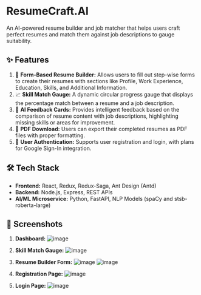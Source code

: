 # ResumeCraft.AI

An AI-powered resume builder and job matcher that helps users craft perfect resumes and match them against job descriptions to gauge suitability.

## ✨ Features

1. 📝 **Form-Based Resume Builder:** Allows users to fill out step-wise forms to create their resumes with sections like Profile, Work Experience, Education, Skills, and Additional Information.
2. 📈 **Skill Match Gauge:** A dynamic circular progress gauge that displays the percentage match between a resume and a job description.
3. 🧠 **AI Feedback Cards:** Provides intelligent feedback based on the comparison of resume content with job descriptions, highlighting missing skills or areas for improvement.
4. 📄 **PDF Download:** Users can export their completed resumes as PDF files with proper formatting.
5. 🔐 **User Authentication:** Supports user registration and login, with plans for Google Sign-In integration.

## 🛠️ Tech Stack

- **Frontend:** React, Redux, Redux-Saga, Ant Design (Antd)
- **Backend:** Node.js, Express, REST APIs
- **AI/ML Microservice:** Python, FastAPI, NLP Models (spaCy and stsb-roberta-large)

## 📸 Screenshots

1. **Dashboard:**
![image](https://github.com/user-attachments/assets/a61cc8d3-76bd-4997-b5bd-d2451d63e239)


2. **Skill Match Gauge:**
![image](https://github.com/user-attachments/assets/0b5afb8e-cef3-4510-a78c-019f3f1971db)


3. **Resume Builder Form:**
![image](https://github.com/user-attachments/assets/6db7cfa0-235e-4f47-a8ec-434bd32ac29b)
![image](https://github.com/user-attachments/assets/b60e0109-d5df-485e-9b61-caa758ac2cbe)


4. **Registration Page:**
![image](https://github.com/user-attachments/assets/8a456d77-da0b-43d6-83f9-9d152537792d)


5. **Login Page:**
![image](https://github.com/user-attachments/assets/1188aeaa-857c-4b75-a509-ebc1fcb70d9b)


